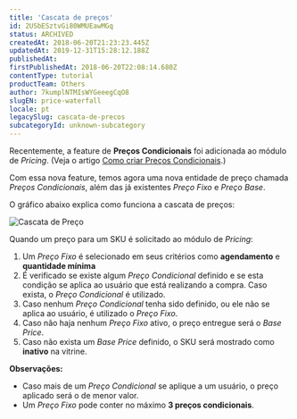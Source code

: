 ```yaml
---
title: 'Cascata de preços'
id: 2USbESztvGi80WMUEawMGq
status: ARCHIVED
createdAt: 2018-06-20T21:23:23.445Z
updatedAt: 2019-12-31T15:28:12.188Z
publishedAt: 
firstPublishedAt: 2018-06-20T22:08:14.680Z
contentType: tutorial
productTeam: Others
author: 7kumplNTMIsWYGeeegCqO8
slugEN: price-waterfall
locale: pt
legacySlug: cascata-de-precos
subcategoryId: unknown-subcategory
---
```


Recentemente, a feature de **Preços Condicionais** foi adicionada ao módulo de *Pricing*. (Veja o artigo [Como criar Preços Condicionais](/pt/tutorial/como-criar-precos-condicionais).)

Com essa nova feature, temos agora uma nova entidade de preço chamada *Preços Condicionais*, além das já existentes *Preço Fixo* e *Preço Base*.

O gráfico abaixo explica como funciona a cascata de preços:

![Cascata de Preço](https://images.ctfassets.net/alneenqid6w5/4Dh0ulBDFCEs8WuuigSsoY/3cfeccdf7b8d690a026533fbcbc699b0/cascataPreco.png)

Quando um preço para um SKU é solicitado ao módulo de *Pricing*:
1. Um *Preço Fixo* é selecionado em seus critérios como **agendamento** e **quantidade mínima**
2. É verificado se existe algum *Preço Condicional* definido e se esta condição se aplica ao usuário que está realizando a compra. Caso exista, o *Preço Condicional* é utilizado.
3. Caso nenhum *Preço Condicional* tenha sido definido, ou ele não se aplica ao usuário, é utilizado o *Preço Fixo*.
4. Caso não haja nenhum *Preço Fixo* ativo, o preço entregue será o *Base Price*.
5. Caso não exista um *Base Price* definido, o SKU será mostrado como **inativo** na vitrine.

**Observações:**
* Caso mais de um *Preço Condicional* se aplique a um usuário, o preço aplicado será o de menor valor.
* Um *Preço Fixo* pode conter no máximo **3 preços condicionais**.

